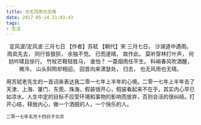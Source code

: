 ```yaml
---
title: 也无风雨也无晴
date: 2017-05-14 21:03:43
tags:
- 生活
---
```


<center>
定风波/定风波·三月七日
【作者】苏轼 【朝代】宋
三月七日， 沙湖道中遇雨。 雨具先去， 同行皆狼狈， 余独不觉。 已而遂晴， 故作此。
莫听穿林打叶声， 何妨吟啸且徐行。 竹杖芒鞋轻胜马， 谁怕？ 一蓑烟雨任平生。
料峭春风吹酒醒， 微冷， 山头斜照却相迎。 回首向来潇瑟处， 归去， 也无风雨也无晴。<br/>
</center>

<!--more-->

用苏轼老先生的一首词来表达我二零一七年上半年的心境。二零一七年上半年去了天津、上海、厦门、东莞、珠海，假装很开心，假装看起来不在乎，其实内心早已如凉水。人生中定的目标不应受环境和事物的影响而放弃，否则会活的很纠结。打开心结，释放内心，做一个洒脱的人，一个快乐的人。

`二零一七年五月十四日于北京`





